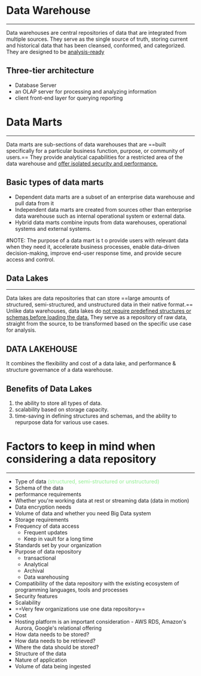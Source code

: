 # Data Warehouse
---
Data warehouses are central repositories of data that are integrated from multiple sources. They serve as the single source of truth, storing current and historical data that has been cleansed, conformed, and categorized. They are designed to be <ins>analysis-ready</ins>

## Three-tier architecture
- Database Server
- an OLAP server for processing and analyzing information
- client front-end layer for querying reporting

# Data Marts
---
Data marts are sub-sections of data warehouses that are ==built specifically for a particular business function, purpose, or community of users.== They provide analytical capabilities for a restricted area of the data warehouse and <ins>offer isolated security and performance.</ins>

## Basic types of data marts
- Dependent data marts are a subset of an enterprise data warehouse and pull data from it
- Independent data marts are created from sources other than enterprise data warehouse such as internal operational system or external data.
- Hybrid data marts combine inputs from data warehouses, operational systems and external systems.

#NOTE: The purpose of a data mart is t o provide users with relevant data when they need it, accelerate business processes, enable data-driven decision-making, improve end-user response time, and provide secure access and control.

## Data Lakes
---
Data lakes are data repositories that can store ==large amounts of structured, semi-structured, and unstructured data in their native format.== Unlike data warehouses, data lakes do <ins>not require predefined structures or schemas before loading the data.</ins> They serve as a repository of raw data, straight from the source, to be transformed based on the specific use case for analysis.


## DATA LAKEHOUSE
It combines the flexibility and cost of a data lake, and performance & structure governance of a data warehouse.
## Benefits of Data Lakes
1. the ability to store all types of data.
2. scalability based on storage capacity.
3. time-saving in defining structures and schemas, and the ability to repurpose data for various use cases.

# Factors to keep in mind when considering a data repository
---
- Type of data <span style="color:lightgreen"> (structured, semi-structured or unstructured) </span>
- Schema of the data
- performance requirements
- Whether you're working data at rest or streaming data (data in motion)
- Data encryption needs
- Volume of data and whether you need Big Data system
- Storage requirements
- Frequency of data access
	- Frequent updates
	- Keep in vault for a long time
- Standards set by your organization
- Purpose of data repository
	- transactional
	- Analytical
	- Archival
	- Data warehousing
- Compatibility of the data repository with the existing ecosystem of programming languages, tools and processes
- Security features
- Scalability
- ==Very few organizations use one data repository==
- Cost
- Hosting platform is an important consideration - AWS RDS, Amazon's Aurora, Google's relational offering
- How data needs to be stored?
- How data needs to be retrieved?
- Where the data should be stored?
- Structure of the data
- Nature of application
- Volume of data being ingested